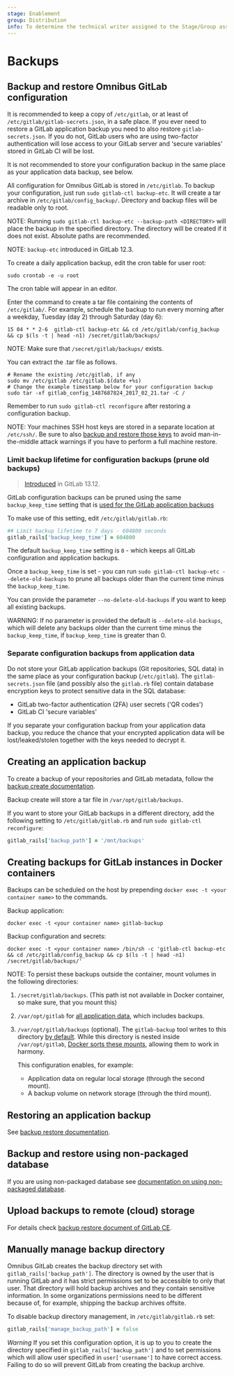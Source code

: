 ```yaml
---
stage: Enablement
group: Distribution
info: To determine the technical writer assigned to the Stage/Group associated with this page, see https://about.gitlab.com/handbook/engineering/ux/technical-writing/#designated-technical-writers
---
```


# Backups

## Backup and restore Omnibus GitLab configuration

It is recommended to keep a copy of `/etc/gitlab`, or at least of
`/etc/gitlab/gitlab-secrets.json`, in a safe place. If you ever
need to restore a GitLab application backup you need to also restore
`gitlab-secrets.json`. If you do not, GitLab users who are using
two-factor authentication will lose access to your GitLab server
and 'secure variables' stored in GitLab CI will be lost.

It is not recommended to store your configuration backup in the
same place as your application data backup, see below.

All configuration for Omnibus GitLab is stored in `/etc/gitlab`. To backup your
configuration, just run `sudo gitlab-ctl backup-etc`. It will create a tar
archive in `/etc/gitlab/config_backup/`. Directory and backup files will be
readable only to root.

NOTE:
Running `sudo gitlab-ctl backup-etc --backup-path <DIRECTORY>` will place
the backup in the specified directory. The directory will be created if it
does not exist. Absolute paths are recommended.

NOTE:
`backup-etc` introduced in GitLab 12.3.

To create a daily application backup, edit the cron table for user root:

```shell
sudo crontab -e -u root
```

The cron table will appear in an editor.

Enter the command to create a tar file containing the contents of
`/etc/gitlab/`. For example, schedule the backup to run every morning after a
weekday, Tuesday (day 2) through Saturday (day 6):

```plaintext
15 04 * * 2-6  gitlab-ctl backup-etc && cd /etc/gitlab/config_backup && cp $(ls -t | head -n1) /secret/gitlab/backups/
```

NOTE:
Make sure that `/secret/gitlab/backups/` exists.

You can extract the .tar file as follows.

```shell
# Rename the existing /etc/gitlab, if any
sudo mv /etc/gitlab /etc/gitlab.$(date +%s)
# Change the example timestamp below for your configuration backup
sudo tar -xf gitlab_config_1487687824_2017_02_21.tar -C /
```

Remember to run `sudo gitlab-ctl reconfigure` after restoring a configuration
backup.

NOTE:
Your machines SSH host keys are stored in a separate location at `/etc/ssh/`. Be sure to also [backup and restore those keys](https://superuser.com/questions/532040/copy-ssh-keys-from-one-server-to-another-server/532079#532079) to avoid man-in-the-middle attack warnings if you have to perform a full machine restore.

### Limit backup lifetime for configuration backups (prune old backups)

> [Introduced](https://gitlab.com/gitlab-org/omnibus-gitlab/-/merge_requests/5102) in GitLab 13.12.

GitLab configuration backups can be pruned using the same `backup_keep_time` setting that is
[used for the GitLab application backups](https://docs.gitlab.com/ee/raketasks/backup_restore.html#limit-backup-lifetime-for-local-files-prune-old-backups)

To make use of this setting, edit `/etc/gitlab/gitlab.rb`:

   ```ruby
   ## Limit backup lifetime to 7 days - 604800 seconds
   gitlab_rails['backup_keep_time'] = 604800
   ```

The default `backup_keep_time` setting is `0` - which keeps all GitLab configuration and application backups.

Once a `backup_keep_time` is set - you can run `sudo gitlab-ctl backup-etc --delete-old-backups` to prune all
backups older than the current time minus the `backup_keep_time`.

You can provide the parameter `--no-delete-old-backups` if you want to keep all existing backups.

WARNING:
If no parameter is provided the default is `--delete-old-backups`, which will delete any backups
older than the current time minus the `backup_keep_time`, if `backup_keep_time` is greater than 0.

### Separate configuration backups from application data

Do not store your GitLab application backups (Git repositories, SQL
data) in the same place as your configuration backup (`/etc/gitlab`).
The `gitlab-secrets.json` file (and possibly also the `gitlab.rb`
file) contain database encryption keys to protect sensitive data
in the SQL database:

- GitLab two-factor authentication (2FA) user secrets ('QR codes')
- GitLab CI 'secure variables'

If you separate your configuration backup from your application data backup,
you reduce the chance that your encrypted application data will be
lost/leaked/stolen together with the keys needed to decrypt it.

## Creating an application backup

To create a backup of your repositories and GitLab metadata, follow the
[backup create documentation](https://docs.gitlab.com/ee/raketasks/backup_restore.html#creating-a-backup-of-the-gitlab-system).

Backup create will store a tar file in `/var/opt/gitlab/backups`.

If you want to store your GitLab backups in a different directory, add the
following setting to `/etc/gitlab/gitlab.rb` and run `sudo gitlab-ctl
reconfigure`:

```ruby
gitlab_rails['backup_path'] = '/mnt/backups'
```

## Creating backups for GitLab instances in Docker containers

Backups can be scheduled on the host by prepending `docker exec -t <your container name>` to the commands.

Backup application:

```shell
docker exec -t <your container name> gitlab-backup
```

Backup configuration and secrets:

```shell
docker exec -t <your container name> /bin/sh -c 'gitlab-ctl backup-etc && cd /etc/gitlab/config_backup && cp $(ls -t | head -n1) /secret/gitlab/backups/'
```

NOTE:
To persist these backups outside the container, mount volumes in the following directories:

1. `/secret/gitlab/backups`. (This path ist not available in Docker container, so make sure, that you mount this)
1. `/var/opt/gitlab` for [all application data](../docker/README.md#set-up-the-volumes-location), which includes backups.
1. `/var/opt/gitlab/backups` (optional). The `gitlab-backup` tool writes to this directory [by default](#creating-an-application-backup).
   While this directory is nested inside `/var/opt/gitlab`, [Docker sorts these mounts](https://github.com/moby/moby/pull/8055), allowing them to work in harmony.

   This configuration enables, for example:

   - Application data on regular local storage (through the second mount).
   - A backup volume on network storage (through the third mount).

## Restoring an application backup

See [backup restore documentation](https://docs.gitlab.com/ee/raketasks/backup_restore.html#restore-for-omnibus-installations).

## Backup and restore using non-packaged database

If you are using non-packaged database see [documentation on using non-packaged database](database.md#using-a-non-packaged-postgresql-database-management-server).

## Upload backups to remote (cloud) storage

For details check [backup restore document of GitLab CE](https://docs.gitlab.com/ee/raketasks/backup_restore.html#uploading-backups-to-a-remote-cloud-storage).

## Manually manage backup directory

Omnibus GitLab creates the backup directory set with `gitlab_rails['backup_path']`. The directory is owned by the user that is running GitLab and it has strict permissions set to be accessible to only that user.
That directory will hold backup archives and they contain sensitive information.
In some organizations permissions need to be different because of, for example, shipping the backup archives offsite.

To disable backup directory management, in `/etc/gitlab/gitlab.rb` set:

```ruby
gitlab_rails['manage_backup_path'] = false
```

*Warning* If you set this configuration option, it is up to you to create the directory specified in `gitlab_rails['backup_path']` and to set permissions
which will allow user specified in `user['username']` to have correct access. Failing to do so will prevent GitLab from creating the backup archive.

